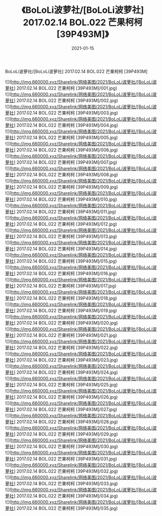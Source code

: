 ﻿---
layout: post
title:  《BoLoLi波萝社/[BoLoLi波萝社] 2017.02.14 BOL.022 芒果柯柯 [39P493M]》
date:   2021-01-15
img: http://img.660000.xyz/Sharelink/网络美图/2021/BoLoLi波萝社/[BoLoLi波萝社] 2017.02.14 BOL.022 芒果柯柯 [39P493M]/000.jpg
categories: [美女, 清纯, 唯美]
---

BoLoLi波萝社/[BoLoLi波萝社] 2017.02.14 BOL.022 芒果柯柯 [39P493M]

 ![](http://img.660000.xyz/Sharelink/网络美图/2021/BoLoLi波萝社/[BoLoLi波萝社] 2017.02.14 BOL.022 芒果柯柯 [39P493M]/001.jpg) <br>![](http://img.660000.xyz/Sharelink/网络美图/2021/BoLoLi波萝社/[BoLoLi波萝社] 2017.02.14 BOL.022 芒果柯柯 [39P493M]/002.jpg) <br>![](http://img.660000.xyz/Sharelink/网络美图/2021/BoLoLi波萝社/[BoLoLi波萝社] 2017.02.14 BOL.022 芒果柯柯 [39P493M]/003.jpg) <br>![](http://img.660000.xyz/Sharelink/网络美图/2021/BoLoLi波萝社/[BoLoLi波萝社] 2017.02.14 BOL.022 芒果柯柯 [39P493M]/004.jpg) <br>![](http://img.660000.xyz/Sharelink/网络美图/2021/BoLoLi波萝社/[BoLoLi波萝社] 2017.02.14 BOL.022 芒果柯柯 [39P493M]/005.jpg) <br>![](http://img.660000.xyz/Sharelink/网络美图/2021/BoLoLi波萝社/[BoLoLi波萝社] 2017.02.14 BOL.022 芒果柯柯 [39P493M]/006.jpg) <br>![](http://img.660000.xyz/Sharelink/网络美图/2021/BoLoLi波萝社/[BoLoLi波萝社] 2017.02.14 BOL.022 芒果柯柯 [39P493M]/007.jpg) <br>![](http://img.660000.xyz/Sharelink/网络美图/2021/BoLoLi波萝社/[BoLoLi波萝社] 2017.02.14 BOL.022 芒果柯柯 [39P493M]/008.jpg) <br>![](http://img.660000.xyz/Sharelink/网络美图/2021/BoLoLi波萝社/[BoLoLi波萝社] 2017.02.14 BOL.022 芒果柯柯 [39P493M]/009.jpg) <br>![](http://img.660000.xyz/Sharelink/网络美图/2021/BoLoLi波萝社/[BoLoLi波萝社] 2017.02.14 BOL.022 芒果柯柯 [39P493M]/010.jpg) <br>![](http://img.660000.xyz/Sharelink/网络美图/2021/BoLoLi波萝社/[BoLoLi波萝社] 2017.02.14 BOL.022 芒果柯柯 [39P493M]/011.jpg) <br>![](http://img.660000.xyz/Sharelink/网络美图/2021/BoLoLi波萝社/[BoLoLi波萝社] 2017.02.14 BOL.022 芒果柯柯 [39P493M]/012.jpg) <br>![](http://img.660000.xyz/Sharelink/网络美图/2021/BoLoLi波萝社/[BoLoLi波萝社] 2017.02.14 BOL.022 芒果柯柯 [39P493M]/013.jpg) <br>![](http://img.660000.xyz/Sharelink/网络美图/2021/BoLoLi波萝社/[BoLoLi波萝社] 2017.02.14 BOL.022 芒果柯柯 [39P493M]/014.jpg) <br>![](http://img.660000.xyz/Sharelink/网络美图/2021/BoLoLi波萝社/[BoLoLi波萝社] 2017.02.14 BOL.022 芒果柯柯 [39P493M]/015.jpg) <br>![](http://img.660000.xyz/Sharelink/网络美图/2021/BoLoLi波萝社/[BoLoLi波萝社] 2017.02.14 BOL.022 芒果柯柯 [39P493M]/016.jpg) <br>![](http://img.660000.xyz/Sharelink/网络美图/2021/BoLoLi波萝社/[BoLoLi波萝社] 2017.02.14 BOL.022 芒果柯柯 [39P493M]/017.jpg) <br>![](http://img.660000.xyz/Sharelink/网络美图/2021/BoLoLi波萝社/[BoLoLi波萝社] 2017.02.14 BOL.022 芒果柯柯 [39P493M]/018.jpg) <br>![](http://img.660000.xyz/Sharelink/网络美图/2021/BoLoLi波萝社/[BoLoLi波萝社] 2017.02.14 BOL.022 芒果柯柯 [39P493M]/019.jpg) <br>![](http://img.660000.xyz/Sharelink/网络美图/2021/BoLoLi波萝社/[BoLoLi波萝社] 2017.02.14 BOL.022 芒果柯柯 [39P493M]/020.jpg) <br>![](http://img.660000.xyz/Sharelink/网络美图/2021/BoLoLi波萝社/[BoLoLi波萝社] 2017.02.14 BOL.022 芒果柯柯 [39P493M]/021.jpg) <br>![](http://img.660000.xyz/Sharelink/网络美图/2021/BoLoLi波萝社/[BoLoLi波萝社] 2017.02.14 BOL.022 芒果柯柯 [39P493M]/022.jpg) <br>![](http://img.660000.xyz/Sharelink/网络美图/2021/BoLoLi波萝社/[BoLoLi波萝社] 2017.02.14 BOL.022 芒果柯柯 [39P493M]/023.jpg) <br>![](http://img.660000.xyz/Sharelink/网络美图/2021/BoLoLi波萝社/[BoLoLi波萝社] 2017.02.14 BOL.022 芒果柯柯 [39P493M]/024.jpg) <br>![](http://img.660000.xyz/Sharelink/网络美图/2021/BoLoLi波萝社/[BoLoLi波萝社] 2017.02.14 BOL.022 芒果柯柯 [39P493M]/025.jpg) <br>![](http://img.660000.xyz/Sharelink/网络美图/2021/BoLoLi波萝社/[BoLoLi波萝社] 2017.02.14 BOL.022 芒果柯柯 [39P493M]/026.jpg) <br>![](http://img.660000.xyz/Sharelink/网络美图/2021/BoLoLi波萝社/[BoLoLi波萝社] 2017.02.14 BOL.022 芒果柯柯 [39P493M]/027.jpg) <br>![](http://img.660000.xyz/Sharelink/网络美图/2021/BoLoLi波萝社/[BoLoLi波萝社] 2017.02.14 BOL.022 芒果柯柯 [39P493M]/028.jpg) <br>![](http://img.660000.xyz/Sharelink/网络美图/2021/BoLoLi波萝社/[BoLoLi波萝社] 2017.02.14 BOL.022 芒果柯柯 [39P493M]/029.jpg) <br>![](http://img.660000.xyz/Sharelink/网络美图/2021/BoLoLi波萝社/[BoLoLi波萝社] 2017.02.14 BOL.022 芒果柯柯 [39P493M]/030.jpg) <br>![](http://img.660000.xyz/Sharelink/网络美图/2021/BoLoLi波萝社/[BoLoLi波萝社] 2017.02.14 BOL.022 芒果柯柯 [39P493M]/031.jpg) <br>![](http://img.660000.xyz/Sharelink/网络美图/2021/BoLoLi波萝社/[BoLoLi波萝社] 2017.02.14 BOL.022 芒果柯柯 [39P493M]/032.jpg) <br>![](http://img.660000.xyz/Sharelink/网络美图/2021/BoLoLi波萝社/[BoLoLi波萝社] 2017.02.14 BOL.022 芒果柯柯 [39P493M]/033.jpg) <br>![](http://img.660000.xyz/Sharelink/网络美图/2021/BoLoLi波萝社/[BoLoLi波萝社] 2017.02.14 BOL.022 芒果柯柯 [39P493M]/034.jpg) <br>![](http://img.660000.xyz/Sharelink/网络美图/2021/BoLoLi波萝社/[BoLoLi波萝社] 2017.02.14 BOL.022 芒果柯柯 [39P493M]/035.jpg) <br>